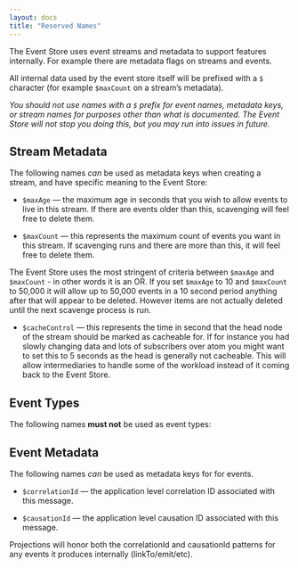 ```yaml
---
layout: docs
title: "Reserved Names"
---
```


The Event Store uses event streams and metadata to support features internally. For example there are metadata flags on streams and events.

All internal data used by the event store itself will be prefixed with a `$` character (for example `$maxCount` on a stream’s metadata).

*You should not use names with a `$` prefix for event names, metadata keys, or stream names for purposes other than what is documented. The Event Store will not stop you doing this, but you may run into issues in future.*

## Stream Metadata

The following names *can* be used as metadata keys when creating a stream, and have specific meaning to the Event Store:

- `$maxAge` — the maximum age in seconds that you wish to allow events to live in this stream. If there are events older than this, scavenging will feel free to delete them. 

- `$maxCount` — this represents the maximum count of events you want in this stream. If scavenging runs and there are more than this, it will feel free to delete them. 

The Event Store uses the most stringent of criteria between `$maxAge` and `$maxCount` - in other words it is an OR. If you set `$maxAge` to 10 and `$maxCount` to 50,000 it will allow up to 50,000 events in a 10 second period anything after that will appear to be deleted. However items are not actually deleted until the next scavenge process is run.

- `$cacheControl` — this represents the time in second that the head node of the stream should be marked as cacheable for. If  for instance you had slowly changing data and lots of subscribers over atom you might want to set this to 5 seconds as the head is generally not cacheable. This will allow intermediaries to handle some of the workload instead of it coming back to the Event Store.

## Event Types

The following names **must not** be used as event types:

## Event Metadata

The following names *can* be used as metadata keys for for events.

- `$correlationId` — the application level correlation ID associated with this message.

- `$causationId` — the application level causation ID associated with this message.

Projections will honor both the correlationId and causationId patterns for any events it produces internally (linkTo/emit/etc).